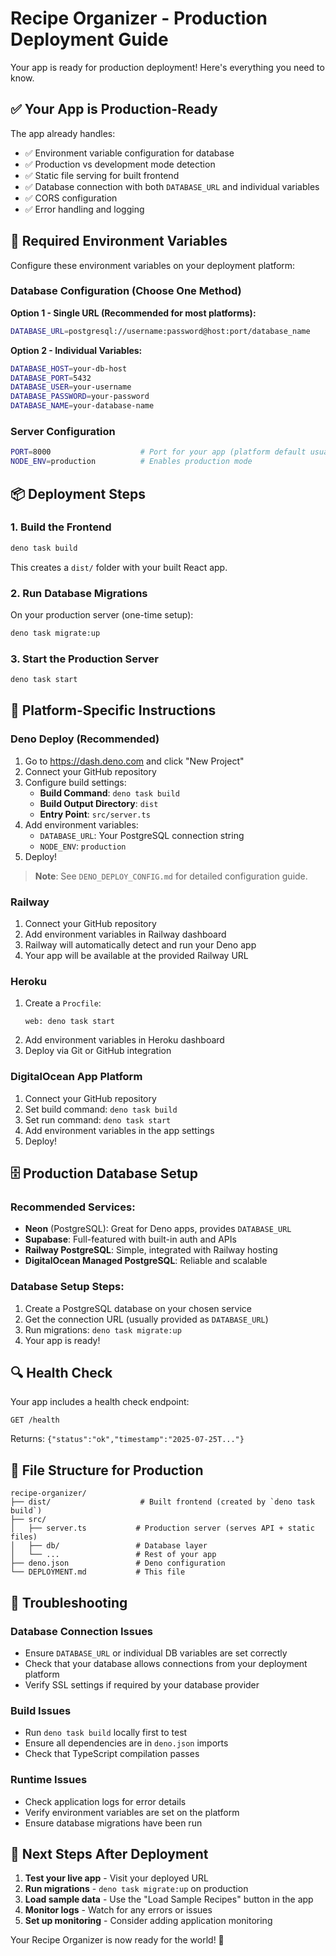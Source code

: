 # Recipe Organizer - Production Deployment Guide

Your app is ready for production deployment! Here's everything you need to know.

## ✅ Your App is Production-Ready

The app already handles:

- ✅ Environment variable configuration for database
- ✅ Production vs development mode detection
- ✅ Static file serving for built frontend
- ✅ Database connection with both `DATABASE_URL` and individual variables
- ✅ CORS configuration
- ✅ Error handling and logging

## 🔧 Required Environment Variables

Configure these environment variables on your deployment platform:

### Database Configuration (Choose One Method)

**Option 1 - Single URL (Recommended for most platforms):**

```bash
DATABASE_URL=postgresql://username:password@host:port/database_name
```

**Option 2 - Individual Variables:**

```bash
DATABASE_HOST=your-db-host
DATABASE_PORT=5432
DATABASE_USER=your-username
DATABASE_PASSWORD=your-password
DATABASE_NAME=your-database-name
```

### Server Configuration

```bash
PORT=8000                    # Port for your app (platform default usually works)
NODE_ENV=production          # Enables production mode
```

## 📦 Deployment Steps

### 1. Build the Frontend

```bash
deno task build
```

This creates a `dist/` folder with your built React app.

### 2. Run Database Migrations

On your production server (one-time setup):

```bash
deno task migrate:up
```

### 3. Start the Production Server

```bash
deno task start
```

## 🚀 Platform-Specific Instructions

### Deno Deploy (Recommended)

1. Go to https://dash.deno.com and click "New Project"
2. Connect your GitHub repository
3. Configure build settings:
   - **Build Command**: `deno task build`
   - **Build Output Directory**: `dist`
   - **Entry Point**: `src/server.ts`
4. Add environment variables:
   - `DATABASE_URL`: Your PostgreSQL connection string
   - `NODE_ENV`: `production`
5. Deploy!

> **Note**: See `DENO_DEPLOY_CONFIG.md` for detailed configuration guide.

### Railway

1. Connect your GitHub repository
2. Add environment variables in Railway dashboard
3. Railway will automatically detect and run your Deno app
4. Your app will be available at the provided Railway URL

### Heroku

1. Create a `Procfile`:
   ```
   web: deno task start
   ```
2. Add environment variables in Heroku dashboard
3. Deploy via Git or GitHub integration

### DigitalOcean App Platform

1. Connect your GitHub repository
2. Set build command: `deno task build`
3. Set run command: `deno task start`
4. Add environment variables in the app settings
5. Deploy!

## 🗄️ Production Database Setup

### Recommended Services:

- **Neon** (PostgreSQL): Great for Deno apps, provides `DATABASE_URL`
- **Supabase**: Full-featured with built-in auth and APIs
- **Railway PostgreSQL**: Simple, integrated with Railway hosting
- **DigitalOcean Managed PostgreSQL**: Reliable and scalable

### Database Setup Steps:

1. Create a PostgreSQL database on your chosen service
2. Get the connection URL (usually provided as `DATABASE_URL`)
3. Run migrations: `deno task migrate:up`
4. Your app is ready!

## 🔍 Health Check

Your app includes a health check endpoint:

```
GET /health
```

Returns: `{"status":"ok","timestamp":"2025-07-25T..."}`

## 📁 File Structure for Production

```
recipe-organizer/
├── dist/                    # Built frontend (created by `deno task build`)
├── src/
│   ├── server.ts           # Production server (serves API + static files)
│   ├── db/                 # Database layer
│   └── ...                 # Rest of your app
├── deno.json               # Deno configuration
└── DEPLOYMENT.md           # This file
```

## 🔧 Troubleshooting

### Database Connection Issues

- Ensure `DATABASE_URL` or individual DB variables are set correctly
- Check that your database allows connections from your deployment platform
- Verify SSL settings if required by your database provider

### Build Issues

- Run `deno task build` locally first to test
- Ensure all dependencies are in `deno.json` imports
- Check that TypeScript compilation passes

### Runtime Issues

- Check application logs for error details
- Verify environment variables are set on the platform
- Ensure database migrations have been run

## 🎯 Next Steps After Deployment

1. **Test your live app** - Visit your deployed URL
2. **Run migrations** - `deno task migrate:up` on production
3. **Load sample data** - Use the "Load Sample Recipes" button in the app
4. **Monitor logs** - Watch for any errors or issues
5. **Set up monitoring** - Consider adding application monitoring

Your Recipe Organizer is now ready for the world! 🎉
